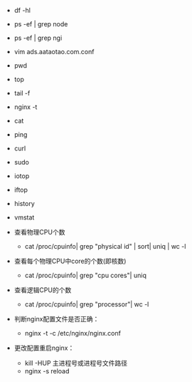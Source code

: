+ df -hl
+ ps -ef | grep node
+ ps -ef | grep ngi
+ vim ads.aataotao.com.conf
+ pwd
+ top
+ tail -f
+ nginx -t
+ cat 
+ ping 
+ curl 
+ sudo
+ iotop
+ iftop
+ history
+ vmstat

+ 查看物理CPU个数
    + cat /proc/cpuinfo| grep "physical id" | sort| uniq | wc -l

+ 查看每个物理CPU中core的个数(即核数)
    + cat /proc/cpuinfo| grep "cpu cores"| uniq

+ 查看逻辑CPU的个数
    + cat /proc/cpuinfo| grep "processor"| wc -l

+ 判断nginx配置文件是否正确：
    + nginx -t -c /etc/nginx/nginx.conf

+ 更改配置重启nginx：
    + kill -HUP 主进程号或进程号文件路径
    + nginx -s reload
